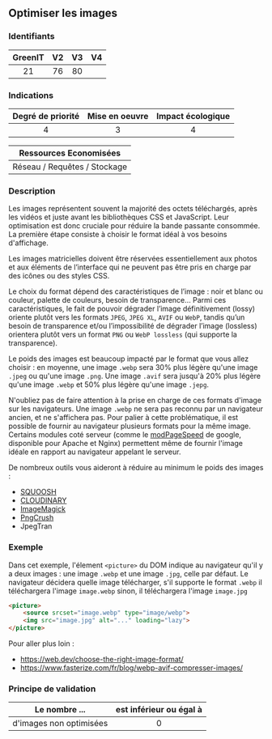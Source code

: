## Optimiser les images

### Identifiants
| GreenIT |  V2  |  V3  |  V4  |
|:-------:|:----:|:----:|:----:|
|  21     | 76   |  80  |      |

### Indications

| Degré de priorité |      Mise en oeuvre       |  Impact écologique    |
|:-------------------:|:-------------------------:|:---------------------:|
| 4 | 3 | 4 |

|Ressources Economisées                                      |
|:----------------------------------------------------------:|
| Réseau / Requêtes /  Stockage |

### Description
Les images représentent souvent la majorité des octets téléchargés, après les vidéos et juste avant les bibliothèques CSS et JavaScript.
Leur optimisation est donc cruciale pour réduire la bande passante consommée. La première étape consiste à choisir le format idéal
à vos besoins d'affichage. 

Les images matricielles doivent être réservées essentiellement aux photos et aux éléments de l’interface qui ne peuvent 
pas être pris en charge par des icônes ou des styles CSS.

Le choix du format dépend des caractéristiques de l’image : noir et blanc ou couleur, palette de couleurs, 
besoin de transparence… Parmi ces caractéristiques, le fait de pouvoir dégrader l’image définitivement (lossy) oriente 
plutôt vers les formats `JPEG`, `JPEG XL`, `AVIF` ou `WebP`, tandis qu’un besoin de transparence et/ou l’impossibilité de dégrader 
l’image (lossless) orientera plutôt vers un format `PNG` ou `WebP lossless` (qui supporte la transparence).

Le poids des images est beaucoup impacté par le format que vous allez choisir : en moyenne, une image `.webp` sera 30% plus légère
qu'une image `.jpeg` ou qu'une image `.png`. Une image `.avif` sera jusqu'à 20% plus légère qu'une image `.webp` et 50% plus légère 
qu'une image `.jepg`.

N'oubliez pas de faire attention à la prise en charge de ces formats d'image sur les navigateurs. Une image `.webp`
ne sera pas reconnu par un navigateur ancien, et ne s'affichera pas. Pour palier à cette problématique, il est possible de 
fournir au navigateur plusieurs formats pour la même image. 
Certains modules coté serveur (comme le [modPageSpeed](https://www.modpagespeed.com/) de google, disponible pour Apache et Nginx) 
permettent même de fournir l'image idéale en rapport au navigateur appelant le serveur.

De nombreux outils vous aideront à réduire au minimum le poids des images :
 - [SQUOOSH](https://squoosh.app)
 - [CLOUDINARY](https://webspeedtest.cloudinary.com/)
 - [ImageMagick](https://imagemagick.org/)
 - [PngCrush](https://pmt.sourceforge.io/pngcrush/)
 - JpegTran 

### Exemple
Dans cet exemple, l'élement `<picture>` du DOM indique au navigateur qu'il y a deux images : une image `.webp` et une image
`.jpg`, celle par défaut. Le navigateur décidera quelle image télécharger, s'il supporte le format `.webp` il téléchargera l'image 
`image.webp` sinon, il téléchargera l'image `image.jpg`

```html
<picture>
    <source srcset="image.webp" type="image/webp">
    <img src="image.jpg" alt="..." loading="lazy">
</picture>
```

Pour aller plus loin :
 - https://web.dev/choose-the-right-image-format/
 - https://www.fasterize.com/fr/blog/webp-avif-compresser-images/

### Principe de validation

| Le nombre ...     | est inférieur ou égal à   |  
|-------------------|:-------------------------:|
| d'images non optimisées  | 0  |
